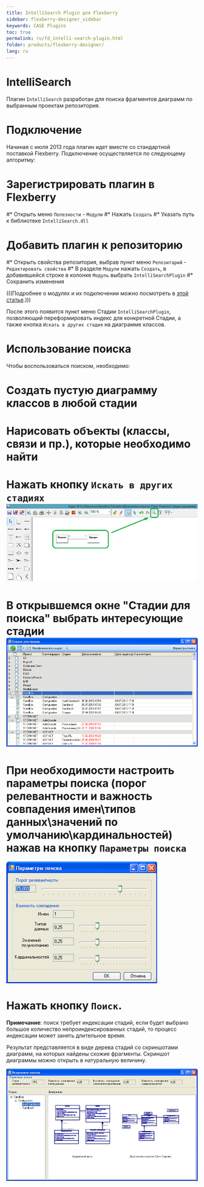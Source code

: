 ```yaml
---
title: IntelliSearch Plugin для Flexberry
sidebar: flexberry-designer_sidebar
keywords: CASE Plugins
toc: true
permalink: ru/fd_intelli-search-plugin.html
folder: products/flexberry-designer/
lang: ru
---
```


# IntelliSearch
Плагин `IntelliSearch` разработан для поиска фрагментов диаграмм по выбранным проектам репозитория.

# Подключение
Начиная с июля 2013 года плагин идет вместе со стандартной поставкой Flexberry. Подключение осуществляется по следующему алгоритму:

# Зарегистрировать плагин в Flexberry
#* Открыть меню `Полезности` - `Модули`
#* Нажать `Создать`
#* Указать путь к библиотеке `IntelliSearch.dll`


# Добавить плагин к репозиторию
#* Открыть свойства репозитория, выбрав пункт меню `Репозитарий` - `Редактировать свойства`
#* В разделе `Модули` нажать `Создать`, в добавившейся строке в колонке `Модуль` выбрать `IntelliSearchPlugin`
#* Сохранить изменения

(((<msg type=note>Подробнее о модулях и их подключении можно посмотреть в [этой статье](fd_case-plugins.html).</msg>)))

После этого появится пункт меню Стадии `IntelliSearchPlugin`, позволяющий переформировать индекс для конкретной Стадии, а также кнопка `Искать в других стадия` на диаграмме классов.

# Использование поиска
Чтобы воспользоваться поиском, необходимо:
# Создать пустую диаграмму классов в любой стадии
# Нарисовать объекты (классы, связи и пр.), которые необходимо найти
# Нажать кнопку `Искать в других стадиях` ![](/images/pages/img/page/IntelliSearchPlugin/SearchExample.PNG)
# В открывшемся окне "Стадии для поиска" выбрать интересующие стадии ![](/images/pages/img/page/IntelliSearchPlugin/SearchStudys.PNG)
# При необходимости настроить параметры поиска (порог релевантности и важность совпадения имен\типов данных\значений по умолчанию\кардинальностей) нажав на кнопку `Параметры поиска`
![](/images/pages/img/page/IntelliSearchPlugin/SearchParams.PNG)
# Нажать кнопку `Поиск`.

__Примечание__: поиск требует индексации стадий, если будет выбрано большое количество непроиндексированных стадий, то процесс индексации может занять длительное время.

Результат представляется в виде дерева стадий со скриншотами диаграмм, на которых найдены схожие фрагменты. Скриншот диаграммы можно открыть в натуральную величину.

![](/images/pages/img/page/IntelliSearchPlugin/SearchResults.PNG) 

